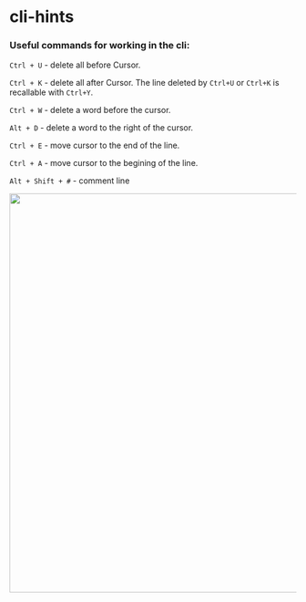# cli-hints
### Useful commands for working in the cli:


`Ctrl + U` - delete all before Cursor.

`Ctrl + K` - delete all after Cursor.
The line deleted by `Ctrl+U` or `Ctrl+K` is recallable with `Ctrl+Y`.

`Ctrl + W` - delete a word before the cursor.

`Alt + D` - delete a word to the right of the cursor.

`Ctrl + E` - move cursor to the end of the line.

`Ctrl + A` - move cursor to the begining of the line.

`Alt + Shift + #` - comment line


<img src="https://mehmandarov.com/assets/images/posts-images/2018-12-30-bash_navigation.png" height="700" />

